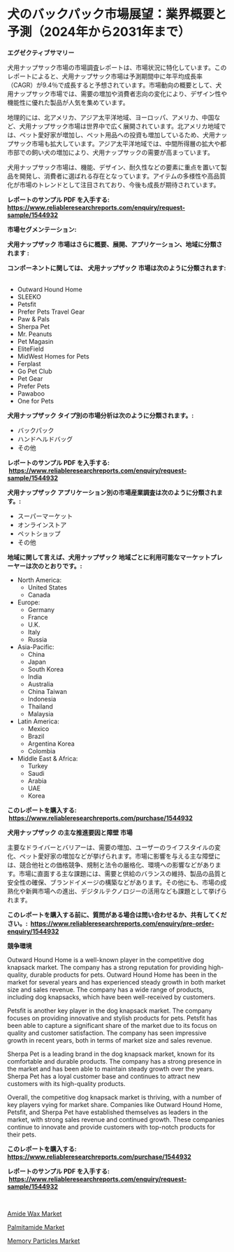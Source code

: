 <p><h1>犬のバックパック市場展望：業界概要と予測（2024年から2031年まで）</h1></p><p><strong>エグゼクティブサマリー</strong></p>
<p><p>犬用ナップサック市場の市場調査レポートは、市場状況に特化しています。このレポートによると、犬用ナップサック市場は予測期間中に年平均成長率（CAGR）が9.4％で成長すると予想されています。市場動向の概要として、犬用ナップサック市場では、需要の増加や消費者志向の変化により、デザイン性や機能性に優れた製品が人気を集めています。</p><p>地理的には、北アメリカ、アジア太平洋地域、ヨーロッパ、アメリカ、中国など、犬用ナップサック市場は世界中で広く展開されています。北アメリカ地域では、ペット愛好家が増加し、ペット用品への投資も増加しているため、犬用ナップサック市場も拡大しています。アジア太平洋地域では、中間所得層の拡大や都市部での飼い犬の増加により、犬用ナップサックの需要が高まっています。</p><p>犬用ナップサック市場は、機能、デザイン、耐久性などの要素に重点を置いて製品を開発し、消費者に選ばれる存在となっています。アイテムの多様性や高品質化が市場のトレンドとして注目されており、今後も成長が期待されています。</p></p>
<p><strong>レポートのサンプル PDF を入手する: <a href="https://www.reliableresearchreports.com/enquiry/request-sample/1544932">https://www.reliableresearchreports.com/enquiry/request-sample/1544932</a></strong></p>
<p><strong>市場セグメンテーション:</strong></p>
<p><strong> 犬用ナップザック 市場はさらに概要、展開、アプリケーション、地域に分類されます :</strong></p>
<p><strong>コンポーネントに関しては、 犬用ナップザック 市場は次のように分類されます: &nbsp;</strong></p>
<p><ul><li>Outward Hound Home</li><li>SLEEKO</li><li>Petsfit</li><li>Prefer Pets Travel Gear</li><li>Paw & Pals</li><li>Sherpa Pet</li><li>Mr. Peanuts</li><li>Pet Magasin</li><li>EliteField</li><li>MidWest Homes for Pets</li><li>Ferplast</li><li>Go Pet Club</li><li>Pet Gear</li><li>Prefer Pets</li><li>Pawaboo</li><li>One for Pets</li></ul></p>
<p><strong> 犬用ナップザック タイプ別の市場分析は次のように分類されます。:</strong></p>
<p><ul><li>バックパック</li><li>ハンドヘルドバッグ</li><li>その他</li></ul></p>
<p><strong>レポートのサンプル PDF を入手する: &nbsp;<a href="https://www.reliableresearchreports.com/enquiry/request-sample/1544932">https://www.reliableresearchreports.com/enquiry/request-sample/1544932</a></strong></p>
<p><strong> 犬用ナップザック アプリケーション別の市場産業調査は次のように分類されます。:</strong></p>
<p><ul><li>スーパーマーケット</li><li>オンラインストア</li><li>ペットショップ</li><li>その他</li></ul></p>
<p><strong>地域に関して言えば、犬用ナップザック 地域ごとに利用可能なマーケットプレーヤーは次のとおりです。:</strong></p>
<p><ul>
    <li>
        North America:
        <ul>
            <li>United States</li>
            <li>Canada</li>
        </ul>
    </li>
    <li>
        Europe:
        <ul>
            <li>Germany</li>
            <li>France</li>
            <li>U.K.</li>
            <li>Italy</li>
            <li>Russia</li>
        </ul>
    </li>
    <li>
        Asia-Pacific:
        <ul>
            <li>China</li>
            <li>Japan</li>
            <li>South Korea</li>
            <li>India</li>
            <li>Australia</li>
            <li>China Taiwan</li>
            <li>Indonesia</li>
            <li>Thailand</li>
            <li>Malaysia</li>
        </ul>
    </li>
    <li>
        Latin America:
        <ul>
            <li>Mexico</li>
            <li>Brazil</li>
            <li>Argentina Korea</li>
            <li>Colombia</li>
        </ul>
    </li>
    <li>
        Middle East & Africa:
        <ul>
            <li>Turkey</li>
            <li>Saudi</li>
            <li>Arabia</li>
            <li>UAE</li>
            <li>Korea</li>
        </ul>
    </li>
    </ul></p>
<p><strong>このレポートを購入する: &nbsp;<a href="https://www.reliableresearchreports.com/purchase/1544932">https://www.reliableresearchreports.com/purchase/1544932</a></strong></p>
<p><strong>犬用ナップザック の主な推進要因と障壁 市場</strong></p>
<p><p>主要なドライバーとバリアーは、需要の増加、ユーザーのライフスタイルの変化、ペット愛好家の増加などが挙げられます。市場に影響を与える主な障壁には、競合他社との価格競争、規制と法令の厳格化、環境への影響などがあります。市場に直面する主な課題には、需要と供給のバランスの維持、製品の品質と安全性の確保、ブランドイメージの構築などがあります。その他にも、市場の成熟化や新興市場への進出、デジタルテクノロジーの活用なども課題として挙げられます。</p></p>
<p><strong>このレポートを購入する前に、質問がある場合は問い合わせるか、共有してください。:&nbsp; <a href="https://www.reliableresearchreports.com/enquiry/pre-order-enquiry/1544932">https://www.reliableresearchreports.com/enquiry/pre-order-enquiry/1544932</a></strong></p>
<p><strong>競争環境</strong></p>
<p><p>Outward Hound Home is a well-known player in the competitive dog knapsack market. The company has a strong reputation for providing high-quality, durable products for pets. Outward Hound Home has been in the market for several years and has experienced steady growth in both market size and sales revenue. The company has a wide range of products, including dog knapsacks, which have been well-received by customers.</p><p>Petsfit is another key player in the dog knapsack market. The company focuses on providing innovative and stylish products for pets. Petsfit has been able to capture a significant share of the market due to its focus on quality and customer satisfaction. The company has seen impressive growth in recent years, both in terms of market size and sales revenue.</p><p>Sherpa Pet is a leading brand in the dog knapsack market, known for its comfortable and durable products. The company has a strong presence in the market and has been able to maintain steady growth over the years. Sherpa Pet has a loyal customer base and continues to attract new customers with its high-quality products.</p><p>Overall, the competitive dog knapsack market is thriving, with a number of key players vying for market share. Companies like Outward Hound Home, Petsfit, and Sherpa Pet have established themselves as leaders in the market, with strong sales revenue and continued growth. These companies continue to innovate and provide customers with top-notch products for their pets.</p></p>
<p><strong>このレポートを購入する: &nbsp; <a href="https://www.reliableresearchreports.com/purchase/1544932">https://www.reliableresearchreports.com/purchase/1544932</a></strong></p>
<p><strong>レポートのサンプル PDF を入手する: &nbsp;<a href="https://www.reliableresearchreports.com/enquiry/request-sample/1544932">https://www.reliableresearchreports.com/enquiry/request-sample/1544932</a></strong><strong></strong></p>
<p>&nbsp;</p>
<p><p><a href="https://scarlet-rocket-c63.notion.site/Amide-Wax-Market-Size-Evaluating-its-Market-Trends-Growth-and-Projections-2024-2031-36dbba15573b435a878dd4e641c0f091">Amide Wax Market</a></p><p><a href="https://zircon-bluebell-299.notion.site/Palmitamide-Market-Size-Evaluating-its-Market-Trends-Growth-and-Projections-2024-2031-1f655b33faf2407eb03712b83fa7d1a6">Palmitamide Market</a></p><p><a href="https://github.com/kathiaseamanalvaradovlprc2h/Market-Research-Report-List-1/blob/main/memory-particles-market.md">Memory Particles Market</a></p></p>